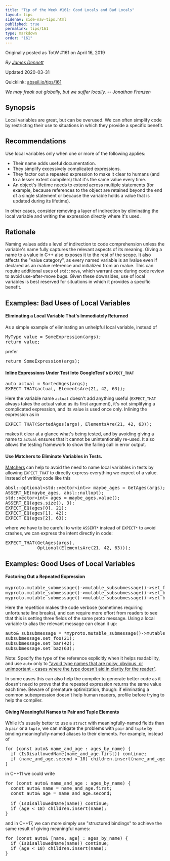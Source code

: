 ```yaml
---
title: "Tip of the Week #161: Good Locals and Bad Locals"
layout: tips
sidenav: side-nav-tips.html
published: true
permalink: tips/161
type: markdown
order: "161"
---
```


Originally posted as TotW #161 on April 16, 2019

*By [James Dennett](mailto:jdennett@google.com)*

Updated 2020-03-31

Quicklink: [abseil.io/tips/161](https://abseil.io/tips/161)


*We may freak out globally, but we suffer locally. -- Jonathan Franzen*

## Synopsis

Local variables are great, but can be overused. We can often simplify code by
restricting their use to situations in which they provide a specific benefit.

## Recommendations

Use local variables only when one or more of the following applies:

*   Their name adds useful documentation.
*   They simplify excessively complicated expressions.
*   They factor out a repeated expression to make it clear to humans (and to a
    lesser extent compilers) that it's the same value every time.
*   An object's lifetime needs to extend across multiple statements (for
    example, because references to the object are retained beyond the end of a
    single statement or because the variable holds a value that is updated
    during its lifetime).

In other cases, consider removing a layer of indirection by eliminating the
local variable and writing the expression directly where it's used.

## Rationale

Naming values adds a level of indirection to code comprehension unless the
variable's name fully captures the relevant aspects of its meaning. Giving a
name to a value in C++ also exposes it to the rest of the scope. It also affects
the "value category", as every named variable is an lvalue even if declared as
an rvalue reference and initialized from an rvalue. This can require additional
uses of `std::move`, which warrant care during code review to avoid
use-after-move bugs. Given these downsides, use of local variables is best
reserved for situations in which it provides a specific benefit.

## Examples: Bad Uses of Local Variables

#### Eliminating a Local Variable That's Immediately Returned

As a simple example of eliminating an unhelpful local variable, instead of

<pre class="prettyprint lang-cpp bad-code">
MyType value = SomeExpression(args);
return value;
</pre>

prefer

<pre class="prettyprint lang-cpp code">
return SomeExpression(args);
</pre>

#### Inline Expressions Under Test Into GoogleTest's `EXPECT_THAT`

<pre class="prettyprint lang-cpp bad-code">
auto actual = SortedAges(args);
EXPECT_THAT(actual, ElementsAre(21, 42, 63));
</pre>

Here the variable name `actual` doesn't add anything useful (`EXPECT_THAT`
always takes the actual value as its first argument), it's not simplifying a
complicated expression, and its value is used once only. Inlining the expression
as in

<pre class="prettyprint lang-cpp code">
EXPECT_THAT(SortedAges(args), ElementsAre(21, 42, 63));
</pre>

makes it clear at a glance what's being tested, and by avoiding giving a name to
`actual` ensures that it cannot be unintentionally re-used. It also allows the
testing framework to show the failing call in error output.

#### Use Matchers to Eliminate Variables in Tests.

[Matchers](https://github.com/google/googletest/blob/master/googlemock/docs/cheat_sheet.md)
can help to avoid the need to name local variables in tests by allowing
`EXPECT_THAT` to directly express everything we expect of a value. Instead of
writing code like this

<pre class="prettyprint lang-cpp bad-code">
absl::optional&lt;std::vector&lt;int&gt;> maybe_ages = GetAges(args);
ASSERT_NE(maybe_ages, absl::nullopt);
std::vector&lt;int&gt; ages = maybe_ages.value();
ASSERT_EQ(ages.size(), 3);
EXPECT_EQ(ages[0], 21);
EXPECT_EQ(ages[1], 42);
EXPECT_EQ(ages[2], 63);
</pre>

where we have to be careful to write `ASSERT*` instead of `EXPECT*` to avoid
crashes, we can express the intent directly in code:

<pre class="prettyprint lang-cpp code">
EXPECT_THAT(GetAges(args),
            Optional(ElementsAre(21, 42, 63)));
</pre>

## Examples: Good Uses of Local Variables

#### Factoring Out a Repeated Expression

<pre class="prettyprint lang-cpp bad-code">
myproto.mutable_submessage()-&gt;mutable_subsubmessage()-&gt;set_foo(21);
myproto.mutable_submessage()-&gt;mutable_subsubmessage()-&gt;set_bar(42);
myproto.mutable_submessage()-&gt;mutable_subsubmessage()-&gt;set_baz(63);
</pre>

Here the repetition makes the code verbose (sometimes requiring unfortunate line
breaks), and can require more effort from readers to see that this is setting
three fields of the same proto message. Using a local variable to alias the
relevant message can clean it up:

<pre class="prettyprint lang-cpp code">
auto& subsubmessage = *myproto.mutable_submessage()-&gt;mutable_subsubmessage();
subsubmessage.set_foo(21);
subsubmessage.set_bar(42);
subsubmessage.set_baz(63);
</pre>

Note: Specify the type of the reference explicitly when it helps readability,
and use `auto` only to ["avoid type names that are noisy, obvious, or
unimportant - cases where the type doesn't aid in clarity for the
reader"](https://google.github.io/styleguide/cppguide.html#auto).

In some cases this can also help the compiler to generate better code as it
doesn't need to prove that the repeated expression returns the same value each
time. Beware of premature optimization, though: if eliminating a common
subexpression doesn't help human readers, profile before trying to help the
compiler.

#### Giving Meaningful Names to Pair and Tuple Elements

While it's usually better to use a `struct` with meaningfully-named fields than
a `pair` or a `tuple`, we can mitigate the problems with `pair` and `tuple` by
binding meaningfully-named aliases to their elements. For example, instead of

<pre class="prettyprint lang-cpp bad-code">
for (const auto& name_and_age : ages_by_name) {
  if (IsDisallowedName(name_and_age.first)) continue;
  if (name_and_age.second &lt; 18) children.insert(name_and_age.first);
}
</pre>

in C++11 we could write

<pre class="prettyprint lang-cpp code">
for (const auto& name_and_age : ages_by_name) {
  const auto& name = name_and_age.first;
  const auto& age = name_and_age.second;

  if (IsDisallowedName(name)) continue;
  if (age &lt; 18) children.insert(name);
}
</pre>

and in C++17, we can more simply use "structured bindings" to achieve the same
result of giving meaningful names:

<pre class="prettyprint lang-cpp code">
for (const auto& [name, age] : ages_by_name) {
  if (IsDisallowedName(name)) continue;
  if (age &lt; 18) children.insert(name);
}
</pre>
